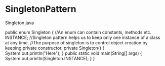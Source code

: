 # SingletonPattern
Singleton.java

public enum Singleton {
	//An enum can contain constants, methods etc.
    INSTANCE;
	//Singleton pattern helps us to keep only one instance of a class at any time.
	//The purpose of singleton is to control object creation by keeping private constructor.
    private Singleton() {
        System.out.println("Here");
    }
public static void main(String[] args) {
    System.out.println(Singleton.INSTANCE);
	}
}
